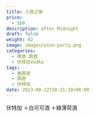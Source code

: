 ```yaml
---
title: 入夜之後
price:
  - 160
description: after Midnight
draft: false
weight: 82
image: images/wine-party.png
categories:
  - 啤酒 調酒
  - 伏特加Vodka
tags:
  - 香甜酒
  - 調酒
  - 伏特加
date: 2023-08-22T20:21:18+08:00
---
```

 伏特加 ＋白可可酒 ＋綠薄荷酒
